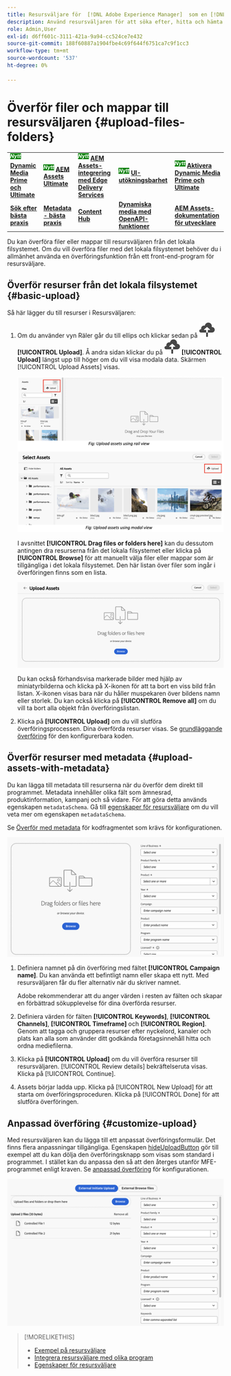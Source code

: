 ```yaml
---
title: Resursväljare för  [!DNL Adobe Experience Manager]  som en [!DNL Cloud Service]
description: Använd resursväljaren för att söka efter, hitta och hämta resursers metadata och återgivningar i programmet.
role: Admin,User
exl-id: d6ff601c-3111-421a-9a94-cc524ce7e432
source-git-commit: 188f60887a1904fbe4c69f644f6751ca7c9f1cc3
workflow-type: tm+mt
source-wordcount: '537'
ht-degree: 0%

---
```


# Överför filer och mappar till resursväljaren {#upload-files-folders}

<table>
    <tr>
        <td>
            <sup style= "background-color:#008000; color:#FFFFFF; font-weight:bold"><i>Nytt</i></sup> <a href="/help/assets/dynamic-media/dm-prime-ultimate.md"><b>Dynamic Media Prime och Ultimate</b></a>
        </td>
        <td>
            <sup style= "background-color:#008000; color:#FFFFFF; font-weight:bold"><i>Nytt</i></sup> <a href="/help/assets/assets-ultimate-overview.md"><b>AEM Assets Ultimate</b></a>
        </td>
        <td>
            <sup style= "background-color:#008000; color:#FFFFFF; font-weight:bold"><i>Nytt</i></sup> <a href="/help/assets/integrate-aem-assets-edge-delivery-services.md"><b>AEM Assets-integrering med Edge Delivery Services</b></a>
        </td>
        <td>
            <sup style= "background-color:#008000; color:#FFFFFF; font-weight:bold"><i>Nytt</i></sup> <a href="/help/assets/aem-assets-view-ui-extensibility.md"><b>UI-utökningsbarhet</b></a>
        </td>
          <td>
            <sup style= "background-color:#008000; color:#FFFFFF; font-weight:bold"><i>Nytt</i></sup> <a href="/help/assets/dynamic-media/enable-dynamic-media-prime-and-ultimate.md"><b>Aktivera Dynamic Media Prime och Ultimate</b></a>
        </td>
    </tr>
    <tr>
        <td>
            <a href="/help/assets/search-best-practices.md"><b>Sök efter bästa praxis</b></a>
        </td>
        <td>
            <a href="/help/assets/metadata-best-practices.md"><b>Metadata - bästa praxis</b></a>
        </td>
        <td>
            <a href="/help/assets/product-overview.md"><b>Content Hub</b></a>
        </td>
        <td>
            <a href="/help/assets/dynamic-media-open-apis-overview.md"><b>Dynamiska media med OpenAPI-funktioner</b></a>
        </td>
        <td>
            <a href="https://developer.adobe.com/experience-cloud/experience-manager-apis/"><b>AEM Assets-dokumentation för utvecklare</b></a>
        </td>
    </tr>
</table>

Du kan överföra filer eller mappar till resursväljaren från det lokala filsystemet. Om du vill överföra filer med det lokala filsystemet behöver du i allmänhet använda en överföringsfunktion från ett front-end-program för resursväljare.

## Överför resurser från det lokala filsystemet {#basic-upload}

Så här lägger du till resurser i Resursväljaren:

1. Om du använder vyn Räler går du till ellips och klickar sedan på ![ikonen för överföring](assets/upload-icon.svg) **[!UICONTROL Upload]**. Å andra sidan klickar du på ![ikonen för överföring](assets/upload-icon.svg) **[!UICONTROL Upload]** längst upp till höger om du vill visa modala data. Skärmen [!UICONTROL Upload Assets] visas.

   ![Överför resurser till resursväljaren](assets/upload-assets.png)

   I avsnittet **[!UICONTROL Drag files or folders here]** kan du dessutom antingen dra resurserna från det lokala filsystemet eller klicka på **[!UICONTROL Browse]** för att manuellt välja filer eller mappar som är tillgängliga i det lokala filsystemet. Den här listan över filer som ingår i överföringen finns som en lista.

   ![Grundläggande överföring av resurser till resursväljaren](assets/basic-upload.png)

   Du kan också förhandsvisa markerade bilder med hjälp av miniatyrbilderna och klicka på X-ikonen för att ta bort en viss bild från listan. X-ikonen visas bara när du håller muspekaren över bildens namn eller storlek. Du kan också klicka på **[!UICONTROL Remove all]** om du vill ta bort alla objekt från överföringslistan.

1. Klicka på **[!UICONTROL Upload]** om du vill slutföra överföringsprocessen. Dina överförda resurser visas. Se [grundläggande överföring](/help/assets/asset-selector-customization.md#basic-upload) för den konfigurerbara koden.

## Överför resurser med metadata {#upload-assets-with-metadata}

Du kan lägga till metadata till resurserna när du överför dem direkt till programmet. Metadata innehåller olika fält som ämnesrad, produktinformation, kampanj och så vidare. För att göra detta används egenskapen `metadataSchema`. Gå till [egenskaper för resursväljare](/help/assets/asset-selector-properties.md) om du vill veta mer om egenskapen `metadataSchema`.

Se [Överför med metadata](/help/assets/asset-selector-customization.md#upload-with-metadata) för kodfragmentet som krävs för konfigurationen.

![överför resurser med metadata](assets/upload-with-metadata.png)

1. Definiera namnet på din överföring med fältet **[!UICONTROL Campaign name]**. Du kan använda ett befintligt namn eller skapa ett nytt. Med resursväljaren får du fler alternativ när du skriver namnet.

   Adobe rekommenderar att du anger värden i resten av fälten och skapar en förbättrad sökupplevelse för dina överförda resurser.

1. Definiera värden för fälten **[!UICONTROL Keywords]**, **[!UICONTROL Channels]**, **[!UICONTROL Timeframe]** och **[!UICONTROL Region]**. Genom att tagga och gruppera resurser efter nyckelord, kanaler och plats kan alla som använder ditt godkända företagsinnehåll hitta och ordna mediefilerna.

1. Klicka på **[!UICONTROL Upload]** om du vill överföra resurser till resursväljaren. [!UICONTROL Review details] bekräftelseruta visas. Klicka på [!UICONTROL Continue].

1. Assets börjar ladda upp. Klicka på [!UICONTROL New Upload] för att starta om överföringsproceduren. Klicka på [!UICONTROL Done] för att slutföra överföringen.


## Anpassad överföring {#customize-upload}

Med resursväljaren kan du lägga till ett anpassat överföringsformulär. Det finns flera anpassningar tillgängliga. Egenskapen [hideUploadButton](/help/assets/asset-selector-properties.md) gör till exempel att du kan dölja den överföringsknapp som visas som standard i programmet. I stället kan du anpassa den så att den återges utanför MFE-programmet enligt kraven. Se [anpassad överföring](/help/assets/asset-selector-customization.md#customized-upload) för konfigurationen.

![Anpassad överföring](assets/customized-upload.png)

>[!MORELIKETHIS]
>
>* [Exempel på resursväljare](/help/assets/asset-selector-examples.md)
>* [Integrera resursväljare med olika program](/help/assets/integrate-asset-selector.md)
>* [Egenskaper för resursväljare](/help/assets/asset-selector-properties.md)
